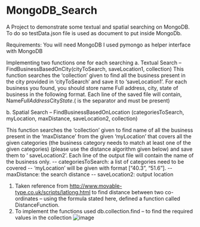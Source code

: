 # MongoDB_Search

A Project to demonstrate some textual and spatial searching on MongoDB.
To do so testData.json file is used as document to put inside MongoDb.

Requirements:
You will need MongoDB 
I used pymongo as helper interface with MongoDB


Implementing two functions one for each searching
a.	Textual Search – FindBusinessBasedOnCity(cityToSearch, saveLocation1, collection) 
This function searches the ‘collection’ given to find all the business present in the city provided in ‘cityToSearch’ and save it to ‘saveLocation1’. For each business you found, you should store name Full address, city, state of business in the following format. 
Each line of the saved file will contain, Name$FullAddress$City$State. ($ is the separator and must be present) 

b.	Spatial Search – FindBusinessBasedOnLocation (categoriesToSearch, myLocation, maxDistance, saveLocation2, collection)

This function searches the ‘collection’ given to find name of all the business present in the ‘maxDistance’ from the given ‘myLocation’ that covers all the given categories (the business category needs to match at least one of the given categories) (please use the distance algorithm given below) and save them to ‘ saveLocation2’. Each line of the output file will contain the name of the business only. 
-- categoriesToSearch: a list of categories need to be covered -- ‘myLocation’ will be given with format [“40.3”, “51.6”]. -- maxDistance: the search distance
-- saveLocation2: output location 


1.	Taken reference from http://www.movable-type.co.uk/scripts/latlong.html to find distance between two co-ordinates – using the formula stated here, defined a function called DistanceFunction.
2.	To implement the functions used db.collection.find – to find the required values in the collection
![image](https://github.com/Kbhadassah777/MongoDB_Search/assets/98080207/e973b1ee-9571-441f-a794-9fbb5910b722)
